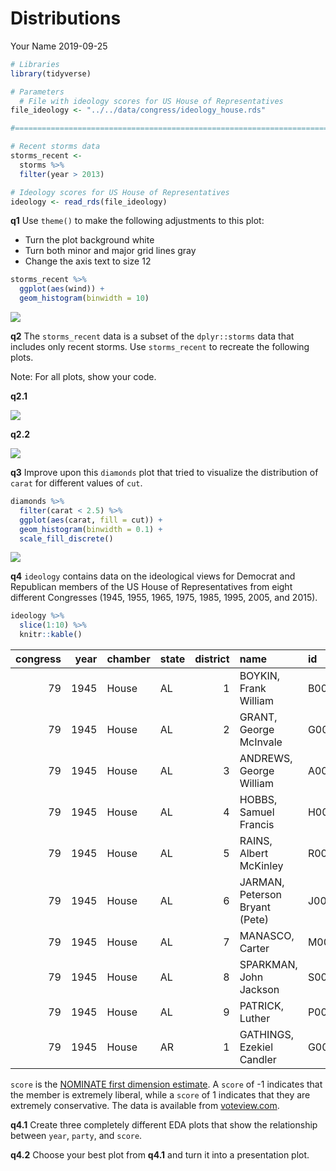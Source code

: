 Distributions
================
Your Name
2019-09-25

``` r
# Libraries
library(tidyverse)

# Parameters
  # File with ideology scores for US House of Representatives
file_ideology <- "../../data/congress/ideology_house.rds"

#===============================================================================

# Recent storms data
storms_recent <-
  storms %>% 
  filter(year > 2013)

# Ideology scores for US House of Representatives
ideology <- read_rds(file_ideology)
```

**q1** Use `theme()` to make the following adjustments to this plot:

  - Turn the plot background white
  - Turn both minor and major grid lines gray
  - Change the axis text to size 12

<!-- end list -->

``` r
storms_recent %>% 
  ggplot(aes(wind)) +
  geom_histogram(binwidth = 10)
```

![](exercises_files/figure-gfm/unnamed-chunk-2-1.png)<!-- -->

**q2** The `storms_recent` data is a subset of the `dplyr::storms` data
that includes only recent storms. Use `storms_recent` to recreate the
following plots.

Note: For all plots, show your code.

**q2.1**

![](data/q2.1.png)<!-- -->

**q2.2**

![](data/q2.2.png)<!-- -->

**q3** Improve upon this `diamonds` plot that tried to visualize the
distribution of `carat` for different values of `cut`.

``` r
diamonds %>% 
  filter(carat < 2.5) %>% 
  ggplot(aes(carat, fill = cut)) + 
  geom_histogram(binwidth = 0.1) +
  scale_fill_discrete()
```

![](exercises_files/figure-gfm/q3-1.png)<!-- -->

**q4** `ideology` contains data on the ideological views for Democrat
and Republican members of the US House of Representatives from eight
different Congresses (1945, 1955, 1965, 1975, 1985, 1995, 2005, and
2015).

``` r
ideology %>% 
  slice(1:10) %>% 
  knitr::kable()
```

| congress | year | chamber | state | district | name                           | id      | party            |   score |
| -------: | ---: | :------ | :---- | -------: | :----------------------------- | :------ | :--------------- | ------: |
|       79 | 1945 | House   | AL    |        1 | BOYKIN, Frank William          | B000725 | Democratic Party | \-0.105 |
|       79 | 1945 | House   | AL    |        2 | GRANT, George McInvale         | G000381 | Democratic Party | \-0.117 |
|       79 | 1945 | House   | AL    |        3 | ANDREWS, George William        | A000206 | Democratic Party | \-0.030 |
|       79 | 1945 | House   | AL    |        4 | HOBBS, Samuel Francis          | H000663 | Democratic Party | \-0.176 |
|       79 | 1945 | House   | AL    |        5 | RAINS, Albert McKinley         | R000018 | Democratic Party | \-0.342 |
|       79 | 1945 | House   | AL    |        6 | JARMAN, Peterson Bryant (Pete) | J000058 | Democratic Party | \-0.238 |
|       79 | 1945 | House   | AL    |        7 | MANASCO, Carter                | M000094 | Democratic Party | \-0.146 |
|       79 | 1945 | House   | AL    |        8 | SPARKMAN, John Jackson         | S000701 | Democratic Party | \-0.204 |
|       79 | 1945 | House   | AL    |        9 | PATRICK, Luther                | P000105 | Democratic Party | \-0.371 |
|       79 | 1945 | House   | AR    |        1 | GATHINGS, Ezekiel Candler      | G000098 | Democratic Party |   0.012 |

`score` is the [NOMINATE first dimension
estimate](https://en.wikipedia.org/wiki/NOMINATE_\(scaling_method\)). A
`score` of -1 indicates that the member is extremely liberal, while a
`score` of 1 indicates that they are extremely conservative. The data is
available from [voteview.com](https://voteview.com/data).

**q4.1** Create three completely different EDA plots that show the
relationship between `year`, `party`, and `score`.

**q4.2** Choose your best plot from **q4.1** and turn it into a
presentation plot.

<!-- Use following chunk for plot. -->

<!-- notes-link -->

